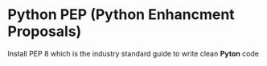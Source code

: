 # Python PEP (Python Enhancment Proposals)

Install PEP 8 which is the industry standard guide to write clean **Pyton** code
